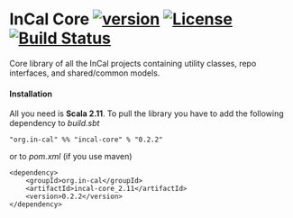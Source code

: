 # InCal Core [![version](https://img.shields.io/badge/version-0.2.2-green.svg)](https://in-cal.org) [![License](https://img.shields.io/badge/License-Apache%202.0-lightgrey.svg)](https://www.apache.org/licenses/LICENSE-2.0) [![Build Status](https://travis-ci.com/in-cal/incal-core.svg?branch=master)](https://travis-ci.com/in-cal/incal-core)

Core library of all the InCal projects containing utility classes, repo interfaces, and shared/common models.

#### Installation

All you need is **Scala 2.11**. To pull the library you have to add the following dependency to *build.sbt*

```
"org.in-cal" %% "incal-core" % "0.2.2"
```

or to *pom.xml* (if you use maven)

```
<dependency>
    <groupId>org.in-cal</groupId>
    <artifactId>incal-core_2.11</artifactId>
    <version>0.2.2</version>
</dependency>
```